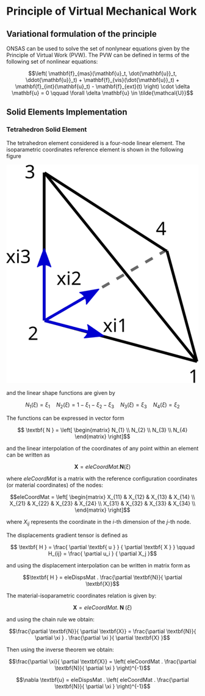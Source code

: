 # Principle of Virtual Mechanical Work

## Variational formulation of the principle

ONSAS can be used to solve the set of nonlynear equations given by the Principle of Virtual Work (PVW). The PVW can be defined in terms of the following set of nonlinear equations:

```math
\left(
     \mathbf{f}_{mas}(\mathbf{u}_t, \dot{\mathbf{u}}_t, \ddot{\mathbf{u}}_t)
  +  \mathbf{f}_{vis}(\dot{\mathbf{u}}_t)
  +  \mathbf{f}_{int}(\mathbf{u}_t)
  -  \mathbf{f}_{ext}(t)
\right) \cdot \delta \mathbf{u}
=
0 \qquad \forall \delta \mathbf{u} \in \tilde{\mathcal{U}}
```


## Solid Elements Implementation

### Tetrahedron Solid Element

The tetrahedron element considered is a four-node linear element. The isoparametric coordinates reference element is shown in the following figure

![](tetra.svg)

and the linear shape functions are given by
```math
N_1(\xi) = \xi_1 \quad
N_2(\xi) = 1-\xi_1-\xi_2-\xi_3 \quad
N_3(\xi) = \xi_3 \quad
N_4(\xi) = \xi_2
```

The functions can be expressed in vector form
```math
  \textbf{ N } =
  \left[
\begin{matrix}
N_{1} \\
N_{2} \\
N_{3} \\
N_{4}
\end{matrix}
  \right]
```

and the linear interpolation of the coordinates of any point within an element can be written as
```math
\textbf{X} = eleCoordMat . \textbf{N}(\xi)
```
where $eleCoordMat$ is a matrix with the reference configuration coordinates (or material coordinates) of the nodes:
```math
eleCoordMat =
\left[
\begin{matrix}
X_{11}   & X_{12} & X_{13} & X_{14} \\
X_{21}   & X_{22} & X_{23} & X_{24} \\
X_{31}   & X_{32} & X_{33} & X_{34} \\
\end{matrix}
\right]
```
where $X_{ij}$ represents the coordinate in the $i$-th dimension of the $j$-th node.

The displacements gradient tensor is defined as
```math
  \textbf{ H } =
    \frac{ \partial \textbf{ u } }
	 { \partial \textbf{ X } }
	 \qquad
  H_{ij} =  \frac{ \partial u_i } { \partial X_j }
```
and using the displacement interpolation can be written in matrix form as
```math
\textbf{ H } = eleDispsMat . \frac{\partial \textbf{N}}{ \partial \textbf{X}}
```

The material-isoparametric coordinates relation is given by:
```math
\textbf{X} = eleCoordMat .  \textbf{ N }(\xi)
```
and using the chain rule we obtain:
```math
\frac{\partial \textbf{N}}{ \partial \textbf{X}} =
\frac{\partial \textbf{N}}{ \partial \xi } . \frac{\partial \xi }{ \partial \textbf{X} }
```

Then using the inverse theorem we obtain:
```math
\frac{\partial \xi}{ \partial \textbf{X}} = \left( eleCoordMat .  \frac{\partial \textbf{N}}{ \partial \xi } \right)^{-1}
```

```math
\nabla \textbf{u} = eleDispsMat . \left( eleCoordMat .  \frac{\partial \textbf{N}}{ \partial \xi } \right)^{-1}
```
